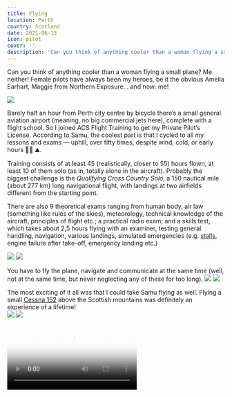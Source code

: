 ```yaml
---
title: Flying
location: Perth
country: Scotland
date: 2021-06-13
icon: pilot
cover: ''
description: 'Can you think of anything cooler than a woman flying a small plane? Me neither! Female pilots have always been my heroes, be it the obvious Amelia Earhart, Maggie from Northern Exposure… and now: me! ✈️'
---
```


Can you think of anything cooler than a woman flying a small plane? Me neither! Female pilots have always been my heroes, be it the obvious Amelia Earhart, Maggie from Northern Exposure… and now: me!

![](/img/fly2.jpeg)

Barely half an hour from Perth city centre by bicycle there’s a small general aviation airport (meaning, no big commercial jets here), complete with a flight school. So I joined ACS Flight Training to get my Private Pilot’s License. According to Samu, the coolest part is that I cycled to all my lessons and exams — uphill, over fifty times, despite wind, cold, or early hours 🚴‍♀️ ⛰.

Training consists of at least 45 (realistically, closer to 55) hours flown, at least 10 of them solo (as in, totally alone in the aircraft). Probably the biggest challenge is the _Qualifying Cross Country Solo_, a 150 nautical mile (about 277 km) long navigational flight, with landings at two airfields different from the starting point.

There are also 9 theoretical exams ranging from human body, air law (something like rules of the skies), meteorology, technical knowledge of the aircraft, principles of flight etc.; a practical radio exam; and a skills test, which takes about 2,5 hours flying with an examiner, testing general handling, navigation, various landings, simulated emergencies (e.g. [stalls](https://en.wikipedia.org/wiki/Stall_(fluid_dynamics)), engine failure after take-off, emergency landing etc.)

![](/img/fly7.jpeg)
![](/img/fly6.jpeg)

You have to fly the plane, navigate and communicate at the same time (well, not at the same time, but never neglecting any of these for too long).
![](/img/fly8.jpeg)
![](/img/fly9.jpeg)

The most exciting of it all was that I could take Samu flying as well. Flying a small [Cessna 152](https://en.wikipedia.org/wiki/Cessna_152) above the Scottish mountains was definitely an experience of a lifetime!  
![](/img/fly4.jpeg)
![](/img/fly5.jpeg)

<video src="/video/flying.mp4" poster="/video/flying.png" autoplay loop></video>

